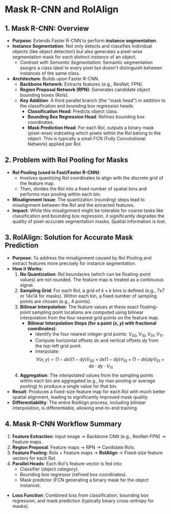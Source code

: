 # Mask R-CNN and RoIAlign

## 1. Mask R-CNN: Overview
- **Purpose**: Extends Faster R-CNN to perform **instance segmentation**.
- **Instance Segmentation**: Not only detects and classifies individual objects (like object detection) but also generates a pixel-wise segmentation mask for *each distinct instance* of an object.
    - *Contrast with Semantic Segmentation*: Semantic segmentation assigns a class label to every pixel but doesn't distinguish between instances of the same class.
- **Architecture**: Builds upon Faster R-CNN.
    - **Backbone Network**: Extracts features (e.g., ResNet, FPN).
    - **Region Proposal Network (RPN)**: Generates candidate object bounding boxes (RoIs).
    - **Key Addition**: A third parallel branch (the "mask head") in addition to the classification and bounding box regression heads.
        - **Classification Head**: Predicts object class.
        - **Bounding Box Regression Head**: Refines bounding box coordinates.
        - **Mask Prediction Head**: For each RoI, outputs a binary mask (pixel-wise) indicating which pixels within the RoI belong to the object. This is typically a small FCN (Fully Convolutional Network) applied per RoI.

## 2. Problem with RoI Pooling for Masks
- **RoI Pooling (used in Fast/Faster R-CNN)**:
    - Involves quantizing RoI coordinates to align with the discrete grid of the feature map.
    - Then, divides the RoI into a fixed number of spatial bins and performs max pooling within each bin.
- **Misalignment Issue**: The quantization (rounding) steps lead to misalignment between the RoI and the extracted features.
- **Impact**: While this misalignment might be tolerable for coarse tasks like classification and bounding box regression, it significantly degrades the quality of pixel-accurate segmentation masks. Spatial information is lost.

## 3. RoIAlign: Solution for Accurate Mask Prediction
- **Purpose**: To address the misalignment caused by RoI Pooling and extract features more precisely for instance segmentation.
- **How it Works**:
    1. **No Quantization**: RoI boundaries (which can be floating-point values) are not rounded. The feature map is treated as a continuous signal.
    2. **Sampling Grid**: For each RoI, a grid of $k \times k$ bins is defined (e.g., 7x7 or 14x14 for masks). Within each bin, a fixed number of sampling points are chosen (e.g., 4 points).
    3. **Bilinear Interpolation**: The feature values at these exact floating-point sampling point locations are computed using bilinear interpolation from the four nearest grid points on the feature map.
        - **Bilinear Interpolation Steps (for a point $(x,y)$ with fractional coordinates)**:
            - Identify the four nearest integer grid points: $V_{00}, V_{10}, V_{01}, V_{11}$.
            - Compute horizontal offsets $dx$ and vertical offsets $dy$ from the top-left grid point.
            - Interpolate:  
              $$ V(x,y) = (1 - dx)(1 - dy)V_{00} + dx(1 - dy)V_{10} + (1 - dx)dyV_{01} + dx \cdot dy \cdot V_{11} $$
    4. **Aggregation**: The interpolated values from the sampling points within each bin are aggregated (e.g., by max pooling or average pooling) to produce a single value for that bin.
- **Result**: Produces a fixed-size feature map for each RoI with much better spatial alignment, leading to significantly improved mask quality.
- **Differentiability**: The entire RoIAlign process, including bilinear interpolation, is differentiable, allowing end-to-end training.

## 4. Mask R-CNN Workflow Summary
1. **Feature Extraction**: Input image -> Backbone CNN (e.g., ResNet-FPN) -> Feature maps.
2. **Region Proposal**: Feature maps -> RPN -> Candidate RoIs.
3. **Feature Pooling**: RoIs + Feature maps -> **RoIAlign** -> Fixed-size feature vectors for each RoI.
4. **Parallel Heads**: Each RoI's feature vector is fed into:
    - Classifier (object category).
    - Bounding box regressor (refined box coordinates).
    - Mask predictor (FCN generating a binary mask for the object instance).
- **Loss Function**: Combined loss from classification, bounding box regression, and mask prediction (typically binary cross-entropy for masks).

